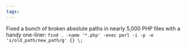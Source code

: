 ```yaml
---
tags: 
---
```


Fixed a bunch of broken absolute paths in nearly 5,000 PHP files with a handy one-liner: `find . -name '*.php' -exec perl -i -p -e 's/old_path/new_path/g' {} \;`
